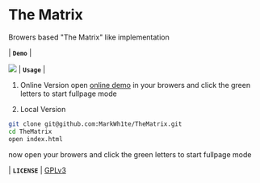 # The Matrix
Browers based "The Matrix" like implementation

| **`Demo`** |

![](https://i.loli.net/2018/08/23/5b7ece00bfd37.gif) 
| **`Usage`** |

1. Online Version
open [online demo](https://markwh1te.com/matrix.html) in your browers and click the green letters to start fullpage mode

2. Local Version
```bash
git clone git@github.com:MarkWh1te/TheMatrix.git
cd TheMatrix
open index.html
```
now open your browers and click the green letters to start fullpage mode

| **`LICENSE`** |
[GPLv3](LICENSE)
